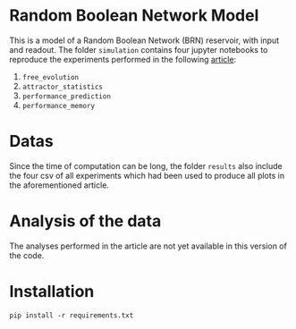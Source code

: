 # Random Boolean Network Model
 This is a model of a Random Boolean Network (BRN) reservoir, with input and readout. 
 The folder `simulation` contains four jupyter notebooks to reproduce the experiments performed in the following [article](https://manuneuro.github.io/EmmanuelCalvet/assets/publications/2023_article_emmanuel_calvet_submited.pdf):

 1. `free_evolution`
 2. `attractor_statistics`
 3. `performance_prediction`
 4. `performance_memory`

# Datas

Since the time of computation can be long, the folder `results` also include the four csv 
of all experiments which had been used to produce all plots in the aforementioned article. 

# Analysis of the data

The analyses performed in the article are not yet available in this version of the code. 

# Installation
```
pip install -r requirements.txt
```
